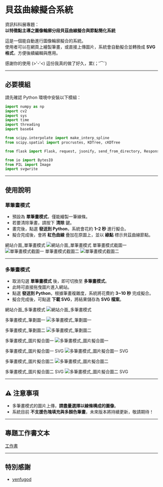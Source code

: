 

# 貝茲曲線擬合系統

資訊科科展專題：  
**以特徵點主導之圖像輪廓分段貝茲曲線擬合與節點簡化系統**

這是一個能自動進行圖像輪廓擬合的系統。  
使用者可以在網頁上繪製筆畫，或直接上傳圖片，系統會自動擬合並轉換成 **SVG 格式**，方便後續編輯與應用。  

感謝你的使用 (>'-'<) 這份我真的做了好久，累(；′⌒`)

---

## 必要模組

請先確認 Python 環境中安裝以下模組：

```python
import numpy as np
import cv2
import sys
import time
import threading
import base64

from scipy.interpolate import make_interp_spline
from scipy.spatial import procrustes, KDTree, cKDTree

from flask import Flask, request, jsonify, send_from_directory, Response

from io import BytesIO
from PIL import Image 
import svgwrite
````

---

## 使用說明

### 單筆畫模式

* 預設為 **單筆畫模式**，僅能繪製一筆線條。
* 若要清除筆畫，請按下 **清除** 鍵。
* 畫完後，點選 **發送到 Python**，系統會花約 **1–2 秒** 進行擬合。
* 擬合完成後，會將 **紅色曲線** 疊加在原圖上，並以 **綠點** 標示貝茲曲線節點。

網站介面_單筆畫模式
![網站介面_單筆畫模式](https://github.com/James-JAJ/Bezier_Fitting_Tool/blob/main/img/%E5%96%AE%E7%AD%86%E7%95%AB%E6%A8%A1%E5%BC%8F_%E4%BB%8B%E9%9D%A2%E5%9C%96.png)
單筆畫模式截圖一
![單筆畫模式截圖一](https://github.com/James-JAJ/Bezier_Fitting_Tool/blob/main/img/%E5%96%AE%E7%AD%86%E7%95%AB%E6%A8%A1%E5%BC%8F_%E5%9C%96%E4%B8%80.png)
單筆畫模式截圖二
![單筆畫模式截圖二](https://github.com/James-JAJ/Bezier_Fitting_Tool/blob/main/img/%E5%96%AE%E7%AD%86%E7%95%AB%E6%A8%A1%E5%BC%8F_%E5%9C%96%E4%BA%8C.png)

---

### 多筆畫模式

* 取消勾選 **單筆畫模式** 後，即可切換至 **多筆畫模式**。
* 此時可直接拖曳圖片進入網站。
* 點選 **發送到 Python**，根據筆畫複雜度，系統將花費約 **3~10 秒** 完成擬合。
* 擬合完成後，可點選 **下載 SVG**，將結果儲存為 **SVG 檔案**。

網站介面_多筆畫模式
![網站介面_多筆畫模式](https://github.com/James-JAJ/Bezier_Fitting_Tool/blob/main/img/%E5%A4%9A%E7%AD%86%E7%95%AB%E6%A8%A1%E5%BC%8F_%E4%BB%8B%E9%9D%A2%E5%9C%96.png)

多筆畫模式_筆劃圖一
![多筆畫模式_筆劃圖一](https://github.com/James-JAJ/Bezier_Fitting_Tool/blob/main/img/%E5%A4%9A%E7%AD%86%E7%95%AB%E6%A8%A1%E5%BC%8F_%E7%AD%86%E7%95%AB%E5%9C%96%E4%B8%80.png)

多筆畫模式_筆劃圖二
![多筆畫模式_筆劃圖二](https://github.com/James-JAJ/Bezier_Fitting_Tool/blob/main/img/%E5%96%AE%E7%AD%86%E7%95%AB%E6%A8%A1%E5%BC%8F_%E5%9C%96%E4%BA%8C.png)

多筆畫模式_圖片擬合圖一
![多筆畫模式_圖片擬合圖一](https://github.com/James-JAJ/Bezier_Fitting_Tool/blob/main/img/%E5%A4%9A%E7%AD%86%E7%95%AB%E6%A8%A1%E5%BC%8F_%E5%9C%96%E5%83%8F%E4%B8%80.png)

多筆畫模式_圖片擬合圖一 SVG
![多筆畫模式_圖片擬合圖一 SVG](https://github.com/James-JAJ/Bezier_Fitting_Tool/blob/main/img/%E5%A4%9A%E7%AD%86%E7%95%AB%E6%A8%A1%E5%BC%8F_%E5%9C%96%E5%83%8F%E4%B8%80SVG.png)

多筆畫模式_圖片擬合圖二
![多筆畫模式_圖片擬合圖二](https://github.com/James-JAJ/Bezier_Fitting_Tool/blob/main/img/%E5%A4%9A%E7%AD%86%E7%95%AB%E6%A8%A1%E5%BC%8F_%E5%9C%96%E5%83%8F%E4%BA%8C.png)

多筆畫模式_圖片擬合圖二 SVG
![多筆畫模式_圖片擬合圖二 SVG](https://github.com/James-JAJ/Bezier_Fitting_Tool/blob/main/img/%E5%A4%9A%E7%AD%86%E7%95%AB%E6%A8%A1%E5%BC%8F_%E5%9C%96%E5%83%8F%E4%BA%8CSVG.png)

---

## ⚠️ 注意事項

* 多筆畫模式的圖片上傳，**請盡量選擇以線條構成的圖像**。
* 系統目前 **不支援色塊填充與多顏色筆畫**，未來版本將持續更新，敬請期待！

---

##  專題工作書文本

[工作書](https://github.com/James-JAJ/Bezier_Fitting_Tool/blob/main/%E4%BB%A5%E7%89%B9%E5%BE%B5%E9%BB%9E%E4%B8%BB%E5%B0%8E%E4%B9%8B%E5%9C%96%E5%83%8F%E8%BC%AA%E5%BB%93%E5%88%86%E6%AE%B5%E8%B2%9D%E8%8C%B2%E6%9B%B2%E7%B7%9A%E6%93%AC%E5%90%88%E8%88%87%E7%AF%80%E9%BB%9E%E7%B0%A1%E5%8C%96%E7%B3%BB%E7%B5%B1.docx)

---

##  特別感謝

* [yenfugod]()




